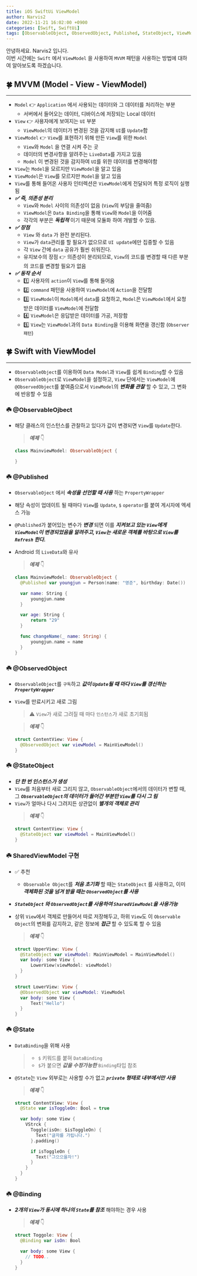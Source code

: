 ```yaml
---
title: iOS SwiftUi ViewModel
author: Narvis2
date: 2022-11-21 16:02:00 +0900
categories: [Swift, SwiftUi]
tags: [ObservableObject, ObservedObject, Published, StateObject, ViewModel]
---
```


안녕하세요. Narvis2 입니다.  
이번 시간에는 `Swift` 에서 `ViewModel` 을 사용하여 `MVVM` 패턴을 사용하는 방법에 대하여 알아보도록 하겠습니다.

## 🍀 MVVM (Model - View - ViewModel)

---

- `Model` 👉 `Application` 에서 사용되는 데이터와 그 데이터를 처리하는 부분
  - 서버에서 들어오는 데이터, 디바이스에 저장되는 Local 데이터
- `View` 👉 사용자에게 보여지는 `UI` 부분
  - `ViewModel`의 데이터가 변경된 것을 감지해 `UI`를 `Update`함
- `ViewModel` 👉 `View`를 표현하기 위해 만든 `View`를 위한 `Model`
  - `View`와 `Model` 을 연결 시켜 주는 곳
  - 데이터의 변경사항을 알려주는 `LiveData`를 가지고 있음
  - `Model` 이 변경된 것을 감지하여 `UI`를 위한 데이터를 변경해야함
- `View`는 `Model`을 모르지만 `ViewModel`을 알고 있음
- `ViewModel`은 `View`를 모르지만 `Model`을 알고 있음
- `View`를 통해 들어온 사용자 인터렉션은 `ViewModel`에게 전달되어 특정 로직이 실행됨
- **_✅ 즉, 의존성 분리_**
  - `View`와 `Model` 사이의 의존성이 없음 (`View`의 부담을 줄여줌)
  - `ViewModel`은 `Data Binding`을 통해 `View`와 `Model`을 이어줌
  - 각각의 부분은 **_독립적_** 이기 때문에 모듈화 하여 개발할 수 있음.
- **_✅ 장점_**
  - `View` 와 `data` 가 완전 분리된다.
  - `View`가 `data`관리를 할 필요가 없으므로 `UI update`에만 집중할 수 있음
  - 각 `View` 간에 `data` 공유가 훨씬 쉬워진다.
  - 유지보수의 장점 👉 의존성이 분리되므로, `View`의 코드를 변경할 때 다른 부분의 코드를 변경할 필요가 없음
- **_✅ 동작 순서_**
  - 1️⃣ 사용자의 `action`이 `View`를 통해 들어옴
  - 2️⃣ `command` 패턴을 사용하여 `ViewModel`에 `Action`을 전달함
  - 3️⃣ `ViewModel`이 `Model`에서 `data`를 요청하고, `Model`은 `ViewModel`에서 요청받은 데이터를 `ViewModel`에 전달함
  - 4️⃣ `ViewModel`은 응답받은 데이터를 가공, 저장함
  - 5️⃣ `View`는 `ViewModel`과의 `Data Binding`을 이용해 화면을 갱신함 (`Observer 패턴`)

## 🍀 Swift with ViewModel

---

- `ObservableObject`를 이용하여 `Data Model`과 `View`를 쉽게 `Binding`할 수 있음
- `ObservableObject`로 `ViewModel`을 설정하고, `View` 단에서는 `ViewModel`에 `@ObservedObject`를 붙여줌으로서 `ViewModel`의 **_변화를 관찰_** 할 수 있고, 그 변화에 반응할 수 있음

### ☘️ @ObservableOjbect

- 해당 클래스의 인스턴스를 관찰하고 있다가 값이 변경되면 `View`를 `Update`한다.

  > **_예제_** 👇

  ```swift
  class MainviewModel: ObservableObject {

  }
  ```

### ☘️ @Published

- `ObservableOject` 에서 **_속성을 선언할 때 사용_** 하는 `PropertyWrapper`
- 해당 속성이 업데이트 될 때마다 `View`를 `Update`, `$` `operator`를 붙여 게시자에 엑세스 가능
- `@Published`가 붙어있는 변수가 **_변경_** 되면 이를 **_지켜보고 있는 `View`에게 `ViewModel`이 변경되었음을 알려주고, `View`는 새로운 객체를 바탕으로 `View`를 `Refresh` 한다._**
- Android 의 `LiveData`와 유사

  > **_예제_** 👇

  ```swift
  class MainviewModel: ObservableObject {
    @Published var youngjun = Person(name: "영준", birthday: Date())

    var name: String {
        youngjun.name
    }

    var age: String {
        return "29"
    }

    func changeName(_ name: String) {
        youngjun.name = name
    }
  }
  ```

### ☘️ @ObservedObject

- `ObservableObject`를 `구독`하고 **_값이 `Update`될 때 마다 `View`를 갱신하는 `PropertyWrapper`_**
- `View`를 만료시키고 새로 그림

  > ⚠️ `View`가 새로 그려질 때 마다 `인스턴스`가 새로 초기회됨

  > **_예제_** 👇

  ```swift
  struct ContentView: View {
    @ObservedObject var viewModel = MainViewModel()
  }
  ```

### ☘️ @StateObject

- **_단 한 번 인스턴스가 생성_**
- `View`를 처음부터 새로 그리지 않고, `ObservableObject`에서의 데이터가 변할 때, 그 **_`ObservableObject`의 데이터가 들어간 부분만 `View`를 다시 그 림_**
- `View`가 얼마나 다시 그려지든 상관없이 **_별개의 객체로 관리_**
  > **_예제_** 👇
  ```swift
  struct ContentView: View {
    @StateObject var viewModel = MainViewModel()
  }
  ```

### ☘️ SharedViewModel 구현

- ✅ 추천
  - `Observable Object`를 **_처음 초기화_** 할 때는 `StateObject` 를 사용하고, 이미 **_객체화된 것을 넘겨 받을 때는 `ObservedObject`를 사용_**
- **_`StateObject` 와 `ObservedObject`를 사용하여 `SharedViewModel`을 사용가능_**
- 상위 `View`에서 객체로 만들어서 따로 저장해두고, 하위 `View`도 이 `Observable Object`의 변화를 감지하고, 같은 정보에 **_접근_** 할 수 있도록 할 수 있음

  > **_예제_** 👇

  ```swift
  struct UpperView: View {
    @StateObject var viewModel: MainViewModel = MainViewModel()
    var body: some View {
        LowerView(viewModel: viewModel)
    }
  }

  struct LowerView: View {
    @ObservedObject var viewModel: ViewModel
    var body: some View {
        Text("Hello")
    }
  }
  ```

### ☘️ @State

- `DataBinding`을 위해 사용
  > - `$` 키워드를 붙혀 `DataBinding`
  > - `$`가 붙으면 **_값을 수정가능한_** `Binding`타입 참조
- `@State`는 `View` 외부로는 사용할 수가 없고 **_`private` 형태로 내부에서만 사용_**

  > **_예제_** 👇

  ```swift
  struct ContentView: View {
    @State var isToggleOn: Bool = true

    var body: some View {
      VStrck {
        Toggle(isOn: $isToggleOn) {
          Text("글자를 가립니다.")
        }.padding()

        if isToggleOn {
          Text("그으으을자!")
        }
      }
    }
  }
  ```

### ☘️ @Binding

- **_2개의 `View`가 동시에 하나의 `State`를 참조_** 해야하는 경우 사용

  > **_예제_** 👇

  ```swift
  struct Toggole: View {
    @Binding var isOn: Bool

    var body: some View {
      // TODO..
    }
  }
  ```
